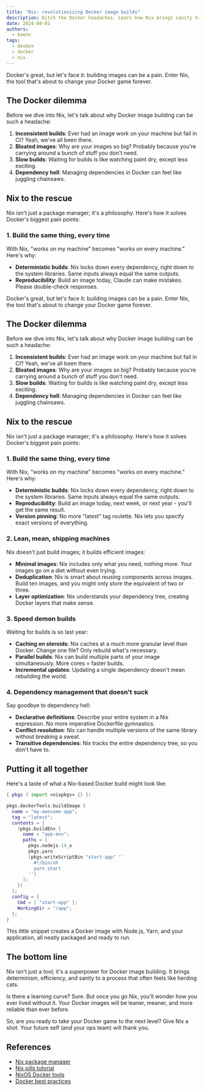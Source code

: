 ```yaml
---
title: "Nix: revolutionizing Docker image builds"
description: Ditch the Docker headaches. Learn how Nix brings sanity to image building with determinism and efficiency.
date: 2024-08-01
authors:
  - baenv
tags:
  - devbox
  - docker
  - nix
---
```


Docker's great, but let's face it: building images can be a pain. Enter Nix, the tool that's about to change your Docker game forever.

## The Docker dilemma

Before we dive into Nix, let's talk about why Docker image building can be such a headache:

1. **Inconsistent builds**: Ever had an image work on your machine but fail in CI? Yeah, we've all been there.
2. **Bloated images**: Why are your images so big? Probably because you're carrying around a bunch of stuff you don't need.
3. **Slow builds**: Waiting for builds is like watching paint dry, except less exciting.
4. **Dependency hell**: Managing dependencies in Docker can feel like juggling chainsaws.

## Nix to the rescue

Nix isn't just a package manager; it's a philosophy. Here's how it solves Docker's biggest pain points:

### 1. Build the same thing, every time

With Nix, "works on my machine" becomes "works on every machine." Here's why:

- **Deterministic builds**: Nix locks down every dependency, right down to the system libraries. Same inputs always equal the same outputs.
- **Reproducibility**: Build an image today,
  Claude can make mistakes. Please double-check responses.

Docker's great, but let's face it: building images can be a pain. Enter Nix, the tool that's about to change your Docker game forever.

## The Docker dilemma

Before we dive into Nix, let's talk about why Docker image building can be such a headache:

1. **Inconsistent builds**: Ever had an image work on your machine but fail in CI? Yeah, we've all been there.
2. **Bloated images**: Why are your images so big? Probably because you're carrying around a bunch of stuff you don't need.
3. **Slow builds**: Waiting for builds is like watching paint dry, except less exciting.
4. **Dependency hell**: Managing dependencies in Docker can feel like juggling chainsaws.

## Nix to the rescue

Nix isn't just a package manager; it's a philosophy. Here's how it solves Docker's biggest pain points:

### 1. Build the same thing, every time

With Nix, "works on my machine" becomes "works on every machine." Here's why:

- **Deterministic builds**: Nix locks down every dependency, right down to the system libraries. Same inputs always equal the same outputs.
- **Reproducibility**: Build an image today, next week, or next year - you'll get the same result.
- **Version pinning**: No more "latest" tag roulette. Nix lets you specify exact versions of everything.

### 2. Lean, mean, shipping machines

Nix doesn't just build images; it builds efficient images:

- **Minimal images**: Nix includes only what you need, nothing more. Your images go on a diet without even trying.
- **Deduplication**: Nix is smart about reusing components across images. Build ten images, and you might only store the equivalent of two or three.
- **Layer optimization**: Nix understands your dependency tree, creating Docker layers that make sense.

### 3. Speed demon builds

Waiting for builds is so last year:

- **Caching on steroids**: Nix caches at a much more granular level than Docker. Change one file? Only rebuild what's necessary.
- **Parallel builds**: Nix can build multiple parts of your image simultaneously. More cores = faster builds.
- **Incremental updates**: Updating a single dependency doesn't mean rebuilding the world.

### 4. Dependency management that doesn't suck

Say goodbye to dependency hell:

- **Declarative definitions**: Describe your entire system in a Nix expression. No more imperative Dockerfile gymnastics.
- **Conflict resolution**: Nix can handle multiple versions of the same library without breaking a sweat.
- **Transitive dependencies**: Nix tracks the entire dependency tree, so you don't have to.

## Putting it all together

Here's a taste of what a Nix-based Docker build might look like:

```nix
{ pkgs ? import <nixpkgs> {} }:

pkgs.dockerTools.buildImage {
  name = "my-awesome-app";
  tag = "latest";
  contents = [
    (pkgs.buildEnv {
      name = "app-env";
      paths = [
        pkgs.nodejs-14_x
        pkgs.yarn
        (pkgs.writeScriptBin "start-app" ''
          #!/bin/sh
          yarn start
        '')
      ];
    })
  ];
  config = {
    Cmd = [ "start-app" ];
    WorkingDir = "/app";
  };
}
```

This little snippet creates a Docker image with Node.js, Yarn, and your application, all neatly packaged and ready to run.

## The bottom line

Nix isn't just a tool; it's a superpower for Docker image building. It brings determinism, efficiency, and sanity to a process that often feels like herding cats.

Is there a learning curve? Sure. But once you go Nix, you'll wonder how you ever lived without it. Your Docker images will be leaner, meaner, and more reliable than ever before.

So, are you ready to take your Docker game to the next level? Give Nix a shot. Your future self (and your ops team) will thank you.

## References

- [Nix package manager](https://nixos.org/)
- [Nix pills tutorial](https://nixos.org/guides/nix-pills/)
- [NixOS Docker tools](https://nixos.org/manual/nixpkgs/stable/#sec-pkgs-dockerTools)
- [Docker best practices](https://docs.docker.com/develop/develop-images)
